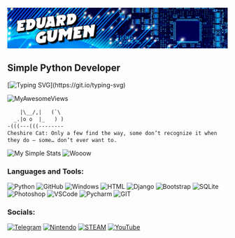 ![Header](https://github.com/1517mb/1517mb/blob/master/assets/header.jpg)

## Simple Python Developer
[![Typing SVG](https://readme-typing-svg.demolab.com?font=Fira+Code&pause=1000&color=2186F7&multiline=true&width=500&height=100&lines=%D0%9F%D1%80%D0%BE%D1%81%D1%82%D0%BE%D0%B5+%D0%BB%D1%83%D1%87%D1%88%D0%B5+%D1%81%D0%BB%D0%BE%D0%B6%D0%BD%D0%BE%D0%B3%D0%BE.;%D0%A1%D0%BB%D0%BE%D0%B6%D0%BD%D0%BE%D0%B5+%D0%BB%D1%83%D1%87%D1%88%D0%B5+%D0%B7%D0%B0%D0%BF%D1%83%D1%82%D0%B0%D0%BD%D0%BD%D0%BE%D0%B3%D0%BE.;%D0%A1%D0%B5%D0%B9%D1%87%D0%B0%D1%81+%D0%BB%D1%83%D1%87%D1%88%D0%B5%2C+%D1%87%D0%B5%D0%BC+%D0%BD%D0%B8%D0%BA%D0%BE%D0%B3%D0%B4%D0%B0.)](https://git.io/typing-svg)

![MyAwesomeViews](https://komarev.com/ghpvc/?username=1517mb&abbreviated=true&label=Просмотры+Профиля&style=for-the-badge)

```
    |\__/,|   (`\
  _.|o o  |_   ) )
-(((---(((--------
Cheshire Cat: Only a few find the way, some don’t recognize it when they do – some… don’t ever want to.
```

![My Simple Stats](https://github-readme-stats.vercel.app/api/top-langs/?username=1517mb&layout=donut&theme=chartreuse-dark&locale=ru) ![Wooow](https://github-readme-stats.vercel.app/api?username=1517mb&show_icons=true&theme=chartreuse-dark&locale=ru)

### Languages and Tools:
![Python](https://img.shields.io/badge/-Python-090909?style=for-the-badge&logo=Python&logoColor=6296C)
![GitHub](https://img.shields.io/badge/GitHub-090909?style=for-the-badge&logo=github&logoColor=white)
![Windows](https://img.shields.io/badge/Windows-090909?style=for-the-badge&logo=windows&logoColor=white)
![HTML](https://img.shields.io/badge/HTML5-090909?style=for-the-badge&logo=html5&logoColor=orange)
![Django](https://img.shields.io/badge/Django-090909?style=for-the-badge&logo=django&logoColor=green)
![Bootstrap](https://img.shields.io/badge/Bootstrap-090909?style=for-the-badge&logo=bootstrap&logoColor=563D7C)
![SQLite](https://img.shields.io/badge/SQLite-090909?style=for-the-badge&logo=sqlite&logoColor=07405E)
![Photoshop](https://img.shields.io/badge/Adobe%20Photoshop-090909?style=for-the-badge&logo=Adobe%20Photoshop&logoColor=white)
![VSCode](https://img.shields.io/badge/Visual_Studio_Code-090909?style=for-the-badge&logo=visual%20studio%20code&logoColor=6296C)
![Pycharm](https://img.shields.io/badge/PyCharm-090909.svg?&style=for-the-badge&logo=PyCharm&logoColor=white)
![GIT](https://img.shields.io/badge/GIT-090909?style=for-the-badge&logo=git&logoColor=orange)


### Socials:
[![Telegram](https://img.shields.io/badge/-Telegram-090909?style=for-the-badge&logo=telegram&logoColor=27A0D9)](https://t.me/arcan1um)
[![Nintendo](https://img.shields.io/badge/Nintendo_Switch-090909?style=for-the-badge&logo=nintendo-switch&logoColor=red)](https://www.nintendo.com/us/)
[![STEAM](https://img.shields.io/badge/Steam-090909?style=for-the-badge&logo=steam&logoColor=white)](https://steamcommunity.com/id/1517mb/)
[![YouTube](https://img.shields.io/badge/YouTube-090909?style=for-the-badge&logo=youtube&logoColor=red)](https://www.youtube.com/channel/UC9rpZSzfSbHOk_BUPvO6Zjg)
